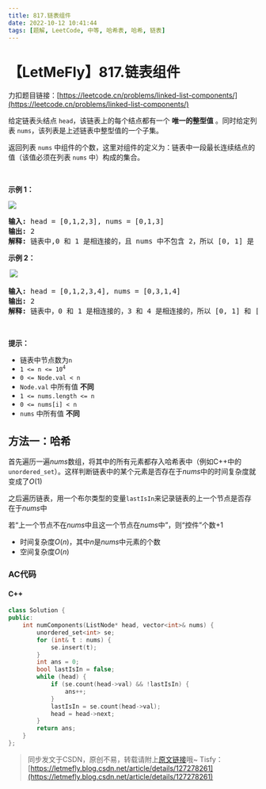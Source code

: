 ```yaml
---
title: 817.链表组件
date: 2022-10-12 10:41:44
tags: [题解, LeetCode, 中等, 哈希表, 哈希, 链表]
---
```


# 【LetMeFly】817.链表组件

力扣题目链接：[https://leetcode.cn/problems/linked-list-components/](https://leetcode.cn/problems/linked-list-components/)

<p>给定链表头结点&nbsp;<code>head</code>，该链表上的每个结点都有一个 <strong>唯一的整型值</strong> 。同时给定列表&nbsp;<code>nums</code>，该列表是上述链表中整型值的一个子集。</p>

<p>返回列表&nbsp;<code>nums</code>&nbsp;中组件的个数，这里对组件的定义为：链表中一段最长连续结点的值（该值必须在列表&nbsp;<code>nums</code>&nbsp;中）构成的集合。</p>

<p>&nbsp;</p>

<p><strong>示例&nbsp;1：</strong></p>

<!-- <p><img src="https://assets.leetcode.com/uploads/2021/07/22/lc-linkedlistcom1.jpg" /></p> -->

<p><img src="https://cors.tisfy.eu.org/https://img-blog.csdnimg.cn/06fae68410c945fc9c392ddca9a2c185.jpeg" /></p>

<pre>
<strong>输入:</strong> head = [0,1,2,3], nums = [0,1,3]
<strong>输出:</strong> 2
<strong>解释:</strong> 链表中,0 和 1 是相连接的，且 nums 中不包含 2，所以 [0, 1] 是 nums 的一个组件，同理 [3] 也是一个组件，故返回 2。</pre>

<p><strong>示例 2：</strong></p>

<!-- <p><strong>&nbsp;</strong><img src="https://assets.leetcode.com/uploads/2021/07/22/lc-linkedlistcom2.jpg" /></p> -->

<p><strong>&nbsp;</strong><img src="https://cors.tisfy.eu.org/https://img-blog.csdnimg.cn/81397d1ff87c4fd5ad764a13232139a3.jpeg" /></p>

<pre>
<strong>输入:</strong> head = [0,1,2,3,4], nums = [0,3,1,4]
<strong>输出:</strong> 2
<strong>解释:</strong> 链表中，0 和 1 是相连接的，3 和 4 是相连接的，所以 [0, 1] 和 [3, 4] 是两个组件，故返回 2。</pre>

<p>&nbsp;</p>

<p><strong>提示：</strong></p>

<ul>
	<li>链表中节点数为<code>n</code></li>
	<li><code>1 &lt;= n &lt;= 10<sup>4</sup></code></li>
	<li><code>0 &lt;= Node.val &lt; n</code></li>
	<li><code>Node.val</code>&nbsp;中所有值 <strong>不同</strong></li>
	<li><code>1 &lt;= nums.length &lt;= n</code></li>
	<li><code>0 &lt;= nums[i] &lt; n</code></li>
	<li><code>nums</code> 中所有值 <strong>不同</strong></li>
</ul>


    
## 方法一：哈希

首先遍历一遍$nums$数组，将其中的所有元素都存入哈希表中（例如C++中的```unordered_set```）。这样判断链表中的某个元素是否存在于$nums$中的时间复杂度就变成了$O(1)$

之后遍历链表，用一个布尔类型的变量```lastIsIn```来记录链表的上一个节点是否存在于$nums$中

若“上一个节点不在$nums$中且这一个节点在$nums$中”，则“控件”个数+1

+ 时间复杂度$O(n)$，其中$n$是$nums$中元素的个数
+ 空间复杂度$O(n)$

### AC代码

#### C++

```cpp
class Solution {
public:
    int numComponents(ListNode* head, vector<int>& nums) {
        unordered_set<int> se;
        for (int& t : nums) {
            se.insert(t);
        }
        int ans = 0;
        bool lastIsIn = false;
        while (head) {
            if (se.count(head->val) && !lastIsIn) {
                ans++;
            }
            lastIsIn = se.count(head->val);
            head = head->next;
        }
        return ans;
    }
};
```

> 同步发文于CSDN，原创不易，转载请附上[原文链接](https://blog.tisfy.eu.org/2022/10/12/LeetCode%200817.%E9%93%BE%E8%A1%A8%E7%BB%84%E4%BB%B6/)哦~
> Tisfy：[https://letmefly.blog.csdn.net/article/details/127278261](https://letmefly.blog.csdn.net/article/details/127278261)
